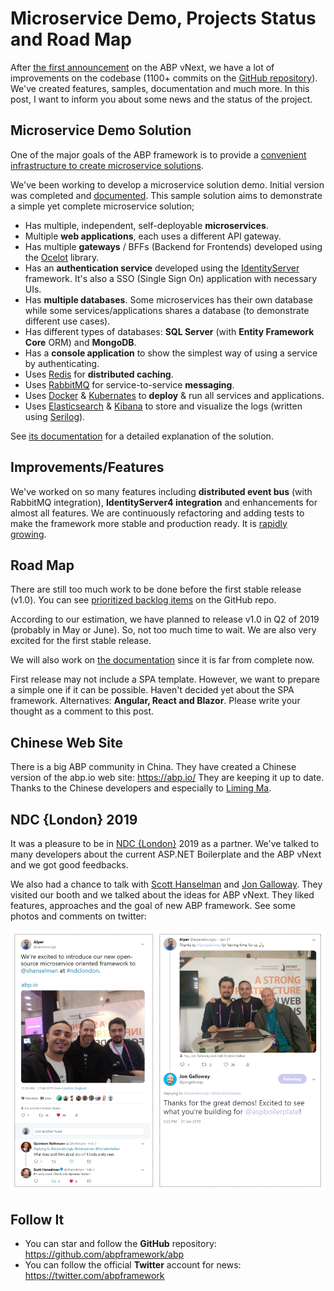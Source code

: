 # Microservice Demo, Projects Status and Road Map

After [the first announcement](https://blog.abp.io/Abp-vNext-Announcement) on the ABP vNext, we have a lot of improvements on the codebase (1100+ commits on the [GitHub repository](https://github.com/abpframework/abp)). We've created features, samples, documentation and much more. In this post, I want to inform you about some news and the status of the project.

## Microservice Demo Solution

One of the major goals of the ABP framework is to provide a [convenient infrastructure to create microservice solutions](https://abp.io/documents/abp/latest/Microservice-Architecture).

We've been working to develop a microservice solution demo. Initial version was completed and [documented](https://abp.io/documents/abp/latest/Samples/Microservice-Demo). This sample solution aims to demonstrate a simple yet complete microservice solution;

- Has multiple, independent, self-deployable **microservices**.
- Multiple **web applications**, each uses a different API gateway.
- Has multiple **gateways** / BFFs (Backend for Frontends) developed using the [Ocelot](https://github.com/ThreeMammals/Ocelot) library.
- Has an **authentication service** developed using the [IdentityServer](https://identityserver.io/) framework. It's also a SSO (Single Sign On) application with necessary UIs.
- Has **multiple databases**. Some microservices has their own database while some services/applications shares a database (to demonstrate different use cases).
- Has different types of databases: **SQL Server** (with **Entity Framework Core** ORM) and **MongoDB**.
- Has a **console application** to show the simplest way of using a service by authenticating.
- Uses [Redis](https://redis.io/) for **distributed caching**.
- Uses [RabbitMQ](https://www.rabbitmq.com/) for service-to-service **messaging**.
- Uses [Docker](https://www.docker.com/) & [Kubernates](https://kubernetes.io/) to **deploy** & run all services and applications.
- Uses [Elasticsearch](https://www.elastic.co/products/elasticsearch) & [Kibana](https://www.elastic.co/products/kibana) to store and visualize the logs (written using [Serilog](https://serilog.net/)).

See [its documentation](https://abp.io/documents/abp/latest/Samples/Microservice-Demo) for a detailed explanation of the solution. 

## Improvements/Features

We've worked on so many features including **distributed event bus** (with RabbitMQ integration), **IdentityServer4 integration** and enhancements for almost all features. We are continuously refactoring and adding tests to make the framework more stable and production ready. It is [rapidly growing](https://github.com/abpframework/abp/graphs/contributors).

## Road Map

There are still too much work to be done before the first stable release (v1.0). You can see [prioritized backlog items](https://github.com/abpframework/abp/issues?q=is%3Aopen+is%3Aissue+milestone%3ABacklog) on the GitHub repo.

According to our estimation, we have planned to release v1.0 in Q2 of 2019 (probably in May or June). So, not too much time to wait. We are also very excited for the first stable release.

We will also work on [the documentation](https://abp.io/documents/abp/latest) since it is far from complete now.

First release may not include a SPA template. However, we want to prepare a simple one if it can be possible. Haven't decided yet about the SPA framework. Alternatives: **Angular, React and Blazor**. Please write your thought as a comment to this post.

## Chinese Web Site

There is a big ABP community in China. They have created a Chinese version of the abp.io web site: https://abp.io/ They are keeping it up to date. Thanks to the Chinese developers and especially to [Liming Ma](https://github.com/maliming).

## NDC {London} 2019

It was a pleasure to be in [NDC {London}](https://ndc-london.com/) 2019 as a partner. We've talked to many developers about the current ASP.NET Boilerplate and the ABP vNext and we got good feedbacks.

We also had a chance to talk with [Scott Hanselman](https://twitter.com/shanselman) and [Jon Galloway](https://twitter.com/jongalloway). They visited our booth and we talked about the ideas for ABP vNext. They liked features, approaches and the goal of new ABP framework. See some photos and comments on twitter: 

![scott-and-jon](scott-and-jon.png)

## Follow It

* You can star and follow the **GitHub** repository: https://github.com/abpframework/abp
* You can follow the official **Twitter** account for news: https://twitter.com/abpframework